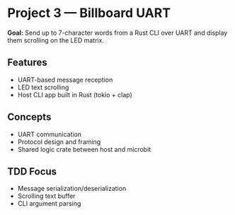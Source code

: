 # Project 3 — Billboard UART

**Goal:** Send up to 7-character words from a Rust CLI over UART and display them scrolling on the LED matrix.

## Features
- UART-based message reception
- LED text scrolling
- Host CLI app built in Rust (tokio + clap)

## Concepts
- UART communication
- Protocol design and framing
- Shared logic crate between host and microbit

## TDD Focus
- Message serialization/deserialization
- Scrolling text buffer
- CLI argument parsing
